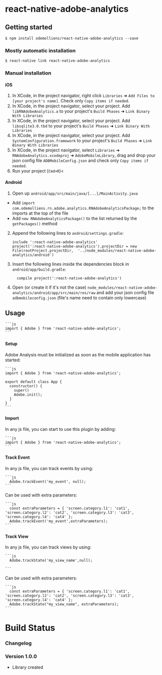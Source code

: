 
# react-native-adobe-analytics

## Getting started

`$ npm install odemolliens/react-native-adobe-analytics --save`

### Mostly automatic installation

`$ react-native link react-native-adobe-analytics`

### Manual installation


#### iOS

1. In XCode, in the project navigator, right click `Libraries` ➜ `Add Files to [your project's name]`. Check only `Copy items if needed`.
2. In XCode, in the project navigator, select your project. Add `libRNAdobeAnalytics.a` to your project's `Build Phases` ➜ `Link Binary With Libraries`
3. In XCode, in the project navigator, select your project. Add `libsqlite3.0.tbd` to your project's `Build Phases` ➜ `Link Binary With Libraries`
4. In XCode, in the project navigator, select your project. Add `SystemConfiguration.framework` to your project's `Build Phases` ➜ `Link Binary With Libraries`
5. In XCode, in the project navigator, select `Libraries` ➜ `RNAdobeAnalytics.xcodeproj` ➜ `AdobeMobileLibrary`, drag and drop your json config file `ADBMobileConfig.json` and check only `Copy items if needed`.
6. Run your project (`Cmd+R`)<

#### Android

1. Open up `android/app/src/main/java/[...]/MainActivity.java`
  - Add `import com.odemolliens.rn.adobe.analytics.RNAdobeAnalyticsPackage;` to the imports at the top of the file
  - Add `new RNAdobeAnalyticsPackage()` to the list returned by the `getPackages()` method
2. Append the following lines to `android/settings.gradle`:
  	```
  	include ':react-native-adobe-analytics'
  	project(':react-native-adobe-analytics').projectDir = new File(rootProject.projectDir, 	'../node_modules/react-native-adobe-analytics/android')
  	```
3. Insert the following lines inside the dependencies block in `android/app/build.gradle`:
  	```
      compile project(':react-native-adobe-analytics')
  	```
4. Open (or create it if it's not the case) `node_modules/react-native-adobe-analytics/android/app/src/main/res/raw` and add your json config file `adbmobileconfig.json` (file's name need to contain only lowercase)

## Usage
  	```js
  	import { Adobe } from 'react-native-adobe-analytics';
  	```


#### Setup

Adobe Analysis must be initialized as soon as the mobile application has started:

  	```js
  	import { Adobe } from 'react-native-adobe-analytics';

  	export default class App {
  	  constructor() {
  	    super()
  	    Adobe.init();
  	  }
  	}
  	```

#### Import

In any js file, you can start to use this plugin by adding:

  	```js
  	import { Adobe } from 'react-native-adobe-analytics';
  	```

#### Track Event

In any js file, you can track events by using:

  	```js
  	  Adobe.trackEvent('my_event', null);
  	```

Can be used with extra parameters:

  	```js
  	  const extraParameters = { 'screen.category.l1': 'cat1', 'screen.category.l2': 'cat2', 'screen.category.l3': 'cat3', 'screen.category.l4': 'cat4' };
  	  Adobe.trackEvent('my_event',extraParameters);
  	```


#### Track View

In any js file, you can track views by using:

  	```js
  	  Adobe.trackState('my_view_name',null);

  	```

Can be used with extra parameters:

  	```js
  	  const extraParameters = { 'screen.category.l1': 'cat1', 'screen.category.l2': 'cat2', 'screen.category.l3': 'cat3', 'screen.category.l4': 'cat4' };
  	  Adobe.trackState("my_view_name", extraParameters);
  	```

  # Build Status
### Changelog

### Version 1.0.0
 - Library created

